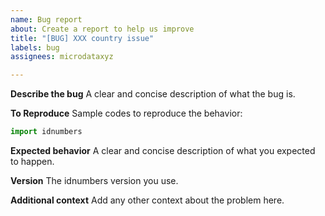 ```yaml
---
name: Bug report
about: Create a report to help us improve
title: "[BUG] XXX country issue"
labels: bug
assignees: microdataxyz

---
```


**Describe the bug**
A clear and concise description of what the bug is.

**To Reproduce**
Sample codes to reproduce the behavior:

```python
import idnumbers


```

**Expected behavior**
A clear and concise description of what you expected to happen.

**Version**
The idnumbers version you use.

**Additional context**
Add any other context about the problem here.

